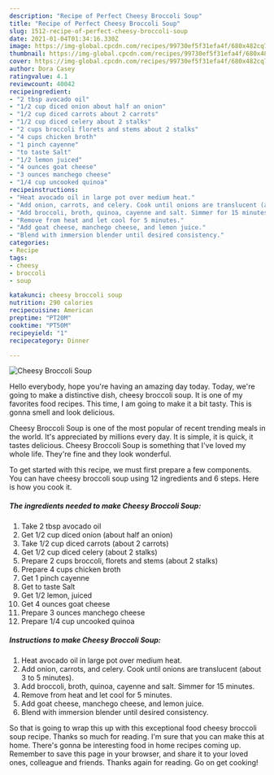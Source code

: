 ```yaml
---
description: "Recipe of Perfect Cheesy Broccoli Soup"
title: "Recipe of Perfect Cheesy Broccoli Soup"
slug: 1512-recipe-of-perfect-cheesy-broccoli-soup
date: 2021-01-04T01:34:16.330Z
image: https://img-global.cpcdn.com/recipes/99730ef5f31efa4f/680x482cq70/cheesy-broccoli-soup-recipe-main-photo.jpg
thumbnail: https://img-global.cpcdn.com/recipes/99730ef5f31efa4f/680x482cq70/cheesy-broccoli-soup-recipe-main-photo.jpg
cover: https://img-global.cpcdn.com/recipes/99730ef5f31efa4f/680x482cq70/cheesy-broccoli-soup-recipe-main-photo.jpg
author: Dora Casey
ratingvalue: 4.1
reviewcount: 40042
recipeingredient:
- "2 tbsp avocado oil"
- "1/2 cup diced onion about half an onion"
- "1/2 cup diced carrots about 2 carrots"
- "1/2 cup diced celery about 2 stalks"
- "2 cups broccoli florets and stems about 2 stalks"
- "4 cups chicken broth"
- "1 pinch cayenne"
- "to taste Salt"
- "1/2 lemon juiced"
- "4 ounces goat cheese"
- "3 ounces manchego cheese"
- "1/4 cup uncooked quinoa"
recipeinstructions:
- "Heat avocado oil in large pot over medium heat."
- "Add onion, carrots, and celery. Cook until onions are translucent (about 3 to 5 minutes)."
- "Add broccoli, broth, quinoa, cayenne and salt. Simmer for 15 minutes."
- "Remove from heat and let cool for 5 minutes."
- "Add goat cheese, manchego cheese, and lemon juice."
- "Blend with immersion blender until desired consistency."
categories:
- Recipe
tags:
- cheesy
- broccoli
- soup

katakunci: cheesy broccoli soup 
nutrition: 290 calories
recipecuisine: American
preptime: "PT20M"
cooktime: "PT50M"
recipeyield: "1"
recipecategory: Dinner

---
```



![Cheesy Broccoli Soup](https://img-global.cpcdn.com/recipes/99730ef5f31efa4f/680x482cq70/cheesy-broccoli-soup-recipe-main-photo.jpg)

Hello everybody, hope you're having an amazing day today. Today, we're going to make a distinctive dish, cheesy broccoli soup. It is one of my favorites food recipes. This time, I am going to make it a bit tasty. This is gonna smell and look delicious.



Cheesy Broccoli Soup is one of the most popular of recent trending meals in the world. It's appreciated by millions every day. It is simple, it is quick, it tastes delicious. Cheesy Broccoli Soup is something that I've loved my whole life. They're fine and they look wonderful.


To get started with this recipe, we must first prepare a few components. You can have cheesy broccoli soup using 12 ingredients and 6 steps. Here is how you cook it.

<!--inarticleads1-->

##### The ingredients needed to make Cheesy Broccoli Soup:

1. Take 2 tbsp avocado oil
1. Get 1/2 cup diced onion (about half an onion)
1. Take 1/2 cup diced carrots (about 2 carrots)
1. Get 1/2 cup diced celery (about 2 stalks)
1. Prepare 2 cups broccoli, florets and stems (about 2 stalks)
1. Prepare 4 cups chicken broth
1. Get 1 pinch cayenne
1. Get to taste Salt
1. Get 1/2 lemon, juiced
1. Get 4 ounces goat cheese
1. Prepare 3 ounces manchego cheese
1. Prepare 1/4 cup uncooked quinoa




<!--inarticleads2-->

##### Instructions to make Cheesy Broccoli Soup:

1. Heat avocado oil in large pot over medium heat.
1. Add onion, carrots, and celery. Cook until onions are translucent (about 3 to 5 minutes).
1. Add broccoli, broth, quinoa, cayenne and salt. Simmer for 15 minutes.
1. Remove from heat and let cool for 5 minutes.
1. Add goat cheese, manchego cheese, and lemon juice.
1. Blend with immersion blender until desired consistency.




So that is going to wrap this up with this exceptional food cheesy broccoli soup recipe. Thanks so much for reading. I'm sure that you can make this at home. There's gonna be interesting food in home recipes coming up. Remember to save this page in your browser, and share it to your loved ones, colleague and friends. Thanks again for reading. Go on get cooking!
